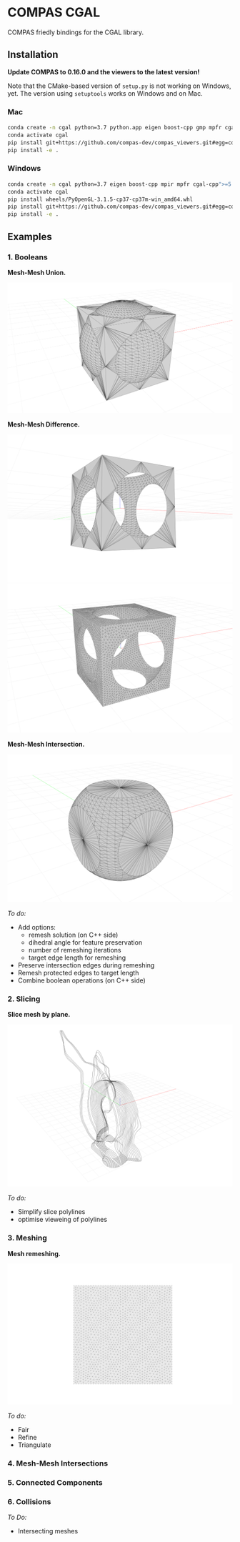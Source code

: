 # COMPAS CGAL

COMPAS friedly bindings for the CGAL library.

## Installation

**Update COMPAS to 0.16.0 and the viewers to the latest version!**

Note that the CMake-based version of `setup.py` is not working on Windows, yet.
The version using `setuptools` works on Windows and on Mac.

### Mac

```bash
conda create -n cgal python=3.7 python.app eigen boost-cpp gmp mpfr cgal-cpp">=5.0" pybind11 PySide2 PyOpenGL COMPAS=0.16.0
conda activate cgal
pip install git+https://github.com/compas-dev/compas_viewers.git#egg=compas_viewers
pip install -e .
```

### Windows

```bash
conda create -n cgal python=3.7 eigen boost-cpp mpir mpfr cgal-cpp">=5.0" pybind11 PySide2 COMPAS=0.16.0
conda activate cgal
pip install wheels/PyOpenGL‑3.1.5‑cp37‑cp37m‑win_amd64.whl
pip install git+https://github.com/compas-dev/compas_viewers.git#egg=compas_viewers
pip install -e .
```

## Examples

### 1. Booleans

**Mesh-Mesh Union.**

![images/cgal_boolean_union.png](images/cgal_boolean_union.png)

**Mesh-Mesh Difference.**

![images/cgal_boolean_difference.png](images/cgal_boolean_difference.png)
![images/cgal_boolean_difference_remeshed.png](images/cgal_boolean_difference_remeshed.png)

**Mesh-Mesh Intersection.**

![images/cgal_boolean_intersection.png](images/cgal_boolean_intersection.png)

*To do:*

* Add options:
  * remesh solution (on C++ side)
  * dihedral angle for feature preservation
  * number of remeshing iterations
  * target edge length for remeshing
* Preserve intersection edges during remeshing
* Remesh protected edges to target length
* Combine boolean operations (on C++ side)

### 2. Slicing

**Slice mesh by plane.**

![images/cgal_slicer.png](images/cgal_slicer.png)

*To do:*

* Simplify slice polylines
* optimise vieweing of polylines

### 3. Meshing

**Mesh remeshing.**

![images/cgal_remesh.png](images/cgal_remesh.png)

*To do:*

* Fair
* Refine
* Triangulate

### 4. Mesh-Mesh Intersections

### 5. Connected Components

### 6. Collisions

*To Do:*

* Intersecting meshes
